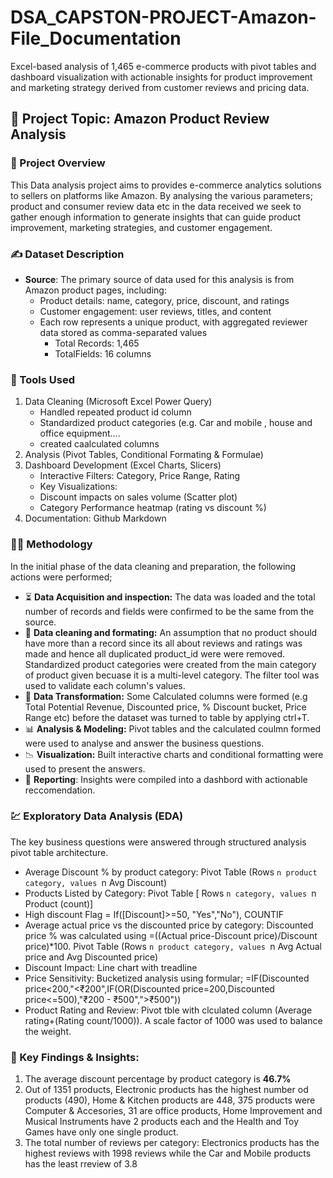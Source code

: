 # DSA_CAPSTON-PROJECT-Amazon-File_Documentation

Excel-based analysis of 1,465 e-commerce products with pivot tables and dashboard visualization with actionable insights for product improvement and marketing strategy derived from customer reviews and pricing data.

## 📖 Project Topic: Amazon Product Review Analysis

### 🔭 Project Overview
This Data analysis project aims to  provides e-commerce analytics solutions to sellers on platforms like Amazon. By analysing the various parameters; product and consumer review data etc in the data received we seek to gather enough information to generate insights that can guide product improvement, marketing strategies, and customer engagement. 

### ✍️ Dataset Description
- **Source**: The primary source of data used for this analysis is from Amazon product pages, including:
   - Product details: name, category, price, discount, and ratings 
   - Customer engagement: user reviews, titles, and content 
   - Each row represents a unique product, with aggregated reviewer data stored as comma-separated values 
     - Total Records: 1,465 
     - TotalFields: 16 columns

 ### 🧰 Tools Used
   1. Data Cleaning (Microsoft Excel Power Query)
       - Handled repeated product id column
       - Standardized product categories (e.g. Car and mobile , house and office equipment....
       - created caalculated columns
   2. Analysis (Pivot Tables, Conditional Formating & Formulae)
   3. Dashboard Development (Excel Charts, Slicers)
      - Interactive Filters: Category, Price Range, Rating
      - Key Visualizations:
      - Discount impacts on sales volume (Scatter plot)
      - Category Performance heatmap (rating vs discount %)
   4. Documentation: Github Markdown

### 🧑‍🔬 Methodology 
In the initial phase of the data cleaning and preparation, the following actions were performed;
   - ⏳ **Data Acquisition and inspection:** The data was loaded and the total number of records and fields were confirmed to be the same from the source.
   - 🧹 **Data cleaning and formating:** An assumption that no product should have more than a record since its all about reviews and ratings was made and hence all duplicated product_id were were removed. Standardized product categories were created from the main category of product given becuase it is a multi-level category. The filter tool was used to validate each column's values.
   - 🔄 **Data Transformation:** Some Calculated columns were formed (e.g Total Potential Revenue, Discounted price, % Discount bucket, Price Range etc) before the dataset was turned to  table by applying ctrl+T.
   - 📊 **Analysis & Modeling:** Pivot tables and the calculated coulmn formed were used to analyse and answer the business questions.
   - 📉 **Visualization:** Built interactive charts and conditional formatting were used to present the answers.
   - 📑 **Reporting**: Insights were compiled into a dashbord with actionable reccomendation.

### 💹 Exploratory Data Analysis (EDA)
The key business questions were answered through structured analysis pivot table architecture.
- Average Discount % by product category: Pivot Table (Rows `n product category, values `n Avg Discount)
- Products Listed by Category: Pivot Table [ Rows `n category, values `n Product (count)]
- High discount Flag = If([Discount]>=50, "Yes","No"), COUNTIF
- Average actual price vs the discounted price by category: Discounted price % was calculated using =((Actual price-Discount price)/Discount price)*100. Pivot Table (Rows `n product category, values `n Avg Actual price and Avg Discounted price)
- Discount Impact: Line chart with treadline
- Price Sensitivity: Bucketized analysis using formular; =IF(Discounted price<200,"<₹200",IF(OR(Discounted price=200,Discounted price<=500),"₹200 - ₹500",">₹500"))
- Product Rating and Review: Pivot tble with clculated column (Average rating+(Rating count/1000)). A scale factor of 1000 was used to balance the weight.

### 🔑 Key Findings & Insights:
1.  The average discount percentage by product category is **46.7%**
2.  Out of 1351 products, Electronic products has the highest number od products (490), Home & Kitchen products are 448, 375 products were Computer & Accesories, 31 are office products, Home Improvement and Musical Instruments have 2 products each and the Health and Toy Games have only one single product.
3. The total number of reviews per category: Electronics products has the highest reviews with 1998 reviews while the Car and Mobile products has the least rreview of 3.8



     
        
     
